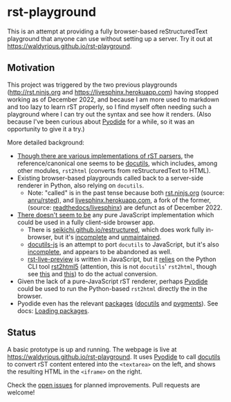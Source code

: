 # rst-playground

This is an attempt at providing a fully browser-based reStructuredText playground
that anyone can use without setting up a server.
Try it out at <https://waldyrious.github.io/rst-playground>.

## Motivation

This project was triggered by the two previous playgrounds
(<http://rst.ninjs.org> and <https://livesphinx.herokuapp.com>)
having stopped working as of December 2022,
and because I am more used to markdown and too lazy to learn rST properly,
so I find myself often needing such a playground
where I can try out the syntax and see how it renders.
(Also because I've been curious about [Pyodide](https://pyodide.org) for a while,
so it was an opportunity to give it a try.)

More detailed background:

- [Though there are various implementations of rST parsers](https://stackoverflow.com/q/2746692/266309),
  the reference/canonical one seems to be [docutils](https://docutils.sourceforge.io),
  which includes, among other modules, `rst2html` (converts from reStructuredText to HTML).
- Existing browser-based playgrounds called back to a server-side renderer in Python, also relying on `docutils`.
  - Note: "called" is in the past tense because both
    [rst.ninjs.org](http://rst.ninjs.org)
    (source: [anru/rsted](https://github.com/anru/rsted)),
    and [livesphinx.herokuapp.com](https://livesphinx.herokuapp.com/), a fork of the former,
    (source: [readthedocs/livesphinx](https://github.com/readthedocs/livesphinx))
    are defunct as of December 2022.
- [There doesn't seem to be](https://stackoverflow.com/q/16335197/266309)
  any pure JavaScript implementation which could be used in a fully client-side browser app.
  - There is [seikichi.github.io/restructured](https://seikichi.github.io/restructured/),
    which does work fully in-browser,
    but it's [incomplete](https://github.com/seikichi/restructured/#progress)
    and [unmaintained](https://github.com/seikichi/restructured/issues/15).
  - [docutils-js](https://github.com/docutils-js/docutils-js) is an attempt to port `docutils` to JavaScript,
    but it's also [incomplete](https://github.com/docutils-js/docutils-js#addendum),
    and appears to be abandoned as well.
  - [rst-live-preview](https://github.com/frantic1048/rst-live-preview) is written in JavaScript,
    but it [relies](https://github.com/frantic1048/rst-live-preview/blob/42fac8658/rst-loader.js#L17)
    on the Python CLI tool [rst2html5](https://github.com/marianoguerra/rst2html5/)
    (attention, this is not `docutils`' `rst2html`,
    though see [this](https://github.com/marianoguerra/rst2html5/issues/20)
    and [this](https://github.com/marianoguerra/rst2html5/issues/87))
    to do the actual conversion.
- Given the lack of a pure-JavaScript rST renderer, perhaps [Pyodide](https://pyodide.org) could be used
  to run the Python-based `rst2html` directly the in the browser.
- Pyodide even has the relevant [packages](https://pyodide.org/en/0.19.1/usage/packages-in-pyodide.html)
  ([docutils](https://docutils.sourceforge.io) and [pygments](https://pygments.org)).
  See docs: [Loading packages](https://pyodide.org/en/0.19.1/usage/loading-packages.html#loading-packages).

## Status

A basic prototype is up and running.
The webpage is live at <https://waldyrious.github.io/rst-playground>.
It uses [Pyodide](https://pyodide.org) to call [docutils](https://docutils.sourceforge.io)
to convert rST content entered into the `<textarea>` on the left,
and shows the resulting HTML in the `<iframe>` on the right.

Check the [open issues](https://github.com/waldyrious/rst-playground/issues) for planned improvements.
Pull requests are welcome!
